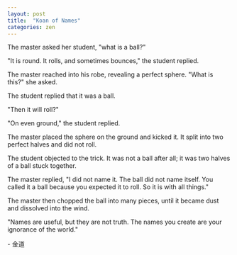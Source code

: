 ```yaml
---
layout: post
title:  "Koan of Names"
categories: zen
---
```

The master asked her student, "what is a ball?"

"It is round. It rolls, and sometimes bounces," the student replied.

The master reached into his robe, revealing a perfect sphere. "What is this?" she asked.

The student replied that it was a ball.

"Then it will roll?"

"On even ground," the student replied.

The master placed the sphere on the ground and kicked it. It split into two perfect halves and did not roll.

The student objected to the trick. It was not a ball after all; it was two halves of a ball stuck together.

The master replied, "I did not name it. The ball did not name itself. You called it a ball because you expected it to roll. So it is with all things."

The master then chopped the ball into many pieces, until it became dust and dissolved into the wind.

"Names are useful, but they are not truth. The names you create are your ignorance of the world."

\- 金道
